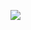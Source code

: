 
[![](https://badge.imagelayers.io/loicmahieu/alpine-wkhtmltopdf:latest.svg)](https://imagelayers.io/?images=loicmahieu/alpine-wkhtmltopdf:latest '')
